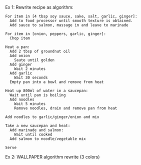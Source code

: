 Ex 1: Rewrite recipe as algorithm:

    
    For item in [4 tbsp soy sauce, sake, salt, garlic, ginger]:
      Add to food processor until smooth texture is obtained.
      Add sauce to salmon, massage in and leave to marinade

    For item in [onion, peppers, garlic, ginger]:
      Chop item

    Heat a pan:
      Add 2 tbsp of groundnut oil
      Add onion
        Saute until golden
      Add ginger
        Wait 2 minutes
      Add garlic
        Wait 30 seconds
      Empty pan into a bowl and remove from heat

    Heat up 800ml of water in a saucepan:
      Wait until pan is boiling
      Add noodles
        Wait 5 minutes
        Remove noodles, drain and remove pan from heat
      
    Add noodles to garlic/ginger/onion and mix

    Take a new saucepan and heat:
      Add marinade and salmon:
        Wait until cooked
      Add salmon to noodle/vegetable mix
      
    Serve


Ex 2: WALLPAPER algorithm rewrite (3 colors)
    
